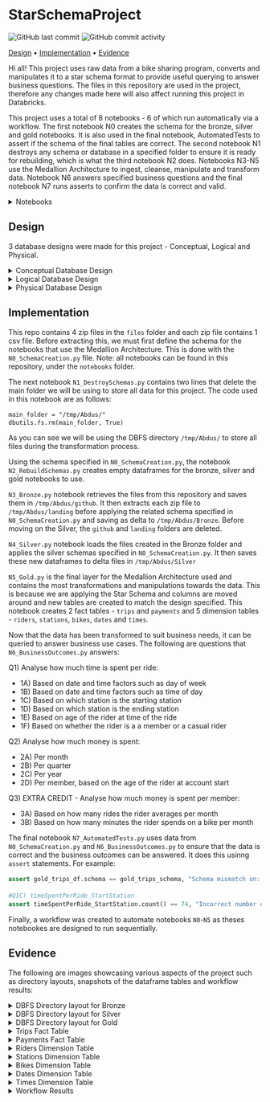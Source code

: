 # StarSchemaProject
![GitHub last commit](https://img.shields.io/github/last-commit/abdusqualyfi/StarSchemaProject)
![GitHub commit activity](https://img.shields.io/github/commit-activity/w/abdusqualyfi/StarSchemaProject)

[Design](#design) •
[Implementation](#implementation) •
[Evidence](#evidence)

Hi all! This project uses raw data from a bike sharing program, converts and manipulates it to a star schema format to provide useful querying to answer business questions. The files in this repository are used in the project, therefore any changes made here will also affect running this project in Databricks.

This project uses a total of 8 notebooks - 6 of which run automatically via a workflow. The first notebook N0 creates the schema for the bronze, silver and gold notebooks. It is also used in the final notebook, AutomatedTests to assert if the schema of the final tables are correct. The second notebook N1 destroys any schema or database in a specified folder to ensure it is ready for rebuilding, which is what the third notebook N2 does. Notebooks N3-N5 use the Medallion Architecture to ingest, cleanse, manipulate and transform data. Notebook N6 answers specified business questions and the final notebook N7 runs asserts to confirm the data is correct and valid.

   <details>
   <summary>Notebooks</summary>

   ><p align="center">
   ><img src="https://raw.githubusercontent.com/abdusqualyfi/StarSchemaProject/main/img/notebooks.png"
   >  alt="Size Limit comment in pull request about bundle size changes"
   ></p>
   >
   
   </details>

## Design
3 database designs were made for this project - Conceptual, Logical and Physical.

   <details>
   <summary>Conceptual Database Design</summary>

   ><p align="center">
   ><img src="https://raw.githubusercontent.com/abdusqualyfi/StarSchemaProject/main/img/conceptual_model.png"
   >  alt="Size Limit comment in pull request about bundle size changes"
   >  width="960" height="540">
   ></p>
   >
   
   </details>

   <details>
   <summary>Logical Database Design</summary>

   ><p align="center">
   ><img src="https://raw.githubusercontent.com/abdusqualyfi/StarSchemaProject/main/img/logical_model.png"
   >  alt="Size Limit comment in pull request about bundle size changes"
   >  width="960" height="540"
   ></p>
   >
   
   </details>
  
   <details>
   <summary>Physical Database Design</summary>

   ><p align="center">
   ><img src="https://raw.githubusercontent.com/abdusqualyfi/StarSchemaProject/main/img/physical_model.png"
   >  alt="Size Limit comment in pull request about bundle size changes"
   >  width="960" height="540"
   ></p>
   >
   
   </details>

## Implementation
This repo contains 4 zip files in the `files` folder and each zip file contains 1 csv file. Before extracting this, we must first define the schema for the notebooks that use the Medallion Architecture. This is done with the `N0_SchemaCreation.py` file. Note: all notebooks can be found in this repository, under the `notebooks` folder.

The next notebook  `N1_DestroySchemas.py` contains two lines that delete the main folder we will be using to store all data for this project. The code used in this notebook are as follows:
```
main_folder = "/tmp/Abdus/"
dbutils.fs.rm(main_folder, True)
```
As you can see we will be using the DBFS directory `/tmp/Abdus/` to store all files during the transformation process.

Using the schema specified in `N0_SchemaCreation.py`, the notebook `N2_RebuildSchemas.py` creates empty dataframes for the bronze, silver and gold notebooks to use.

`N3_Bronze.py` notebook retrieves the files from this repository and saves them in `/tmp/Abdus/github`. It then extracts each zip file to `/tmp/Abdus/landing` before applying the related schema specified in `N0_SchemaCreation.py` and saving as delta to `/tmp/Abdus/Bronze`. Before moving on the Silver, the `github` and `landing` folders are deleted.

`N4_Silver.py` notebook loads the files created in the Bronze folder and applies the silver schemas specified in `N0_SchemaCreation.py`. It then saves these new dataframes to delta files in `/tmp/Abdus/Silver`

`N5_Gold.py` is the final layer for the Medallion Architecture used and contains the most transformations and manipulations towards the data. This is because we are applying the Star Schema and columns are moved around and new tables are created to match the design specified. This notebook creates 2 fact tables - `trips` and `payments` and 5 dimension tables - `riders`, `stations`, `bikes`, `dates` and `times`.

Now that the data has been transformed to suit business needs, it can be queried to answer business use cases. The following are questions that `N6_BusinessOutcomes.py` answers:

Q1) Analyse how much time is spent per ride:
* 1A) Based on date and time factors such as day of week
* 1B) Based on date and time factors such as time of day
* 1C) Based on which station is the starting station
* 1D) Based on which station is the ending station
* 1E) Based on age of the rider at time of the ride
* 1F) Based on whether the rider is a a member or a casual rider

Q2) Analyse how much money is spent:
* 2A) Per month
* 2B) Per quarter
* 2C) Per year
* 2D) Per member, based on the age of the rider at account start

Q3) EXTRA CREDIT - Analyse how much money is spent per member:
* 3A) Based on how many rides the rider averages per month
* 3B) Based on how many minutes the rider spends on a bike per month


The final notebook `N7_AutomatedTests.py` uses data from `N0_SchemaCreation.py` and `N6_BusinessOutcomes.py` to ensure that the data is correct and the business outcomes can be answered. It does this usinng `assert` statements. For example:
```python
assert gold_trips_df.schema == gold_trips_schema, "Schema mismatch on: Trips table"

#Q1C) timeSpentPerRide_StartStation
assert timeSpentPerRide_StartStation.count() == 74, "Incorrect number of rows in Q1C, expecting 74"
```

Finally, a workflow was created to automate notebooks `N0`-`N5` as theses notebookes are designed to run sequentially.

## Evidence
The following are images showcasing various aspects of the project such as directory layouts, snapshots of the dataframe tables and workflow results:

   <details>
   <summary>DBFS Directory layout for Bronze</summary>

   ><p align="center">
   ><img src="https://github.com/abdusqualyfi/StarSchemaProject/raw/main/img/dbfs_bronze.png"
   >  alt="Size Limit comment in pull request about bundle size changes"
   ></p>
   >
   
   </details>

   <details>
   <summary>DBFS Directory layout for Silver</summary>

   ><p align="center">
   ><img src="https://github.com/abdusqualyfi/StarSchemaProject/raw/main/img/dbfs_silver.png"
   >  alt="Size Limit comment in pull request about bundle size changes"
   ></p>
   >
   
   </details>
  
   <details>
   <summary>DBFS Directory layout for Gold</summary>

   ><p align="center">
   ><img src="https://github.com/abdusqualyfi/StarSchemaProject/raw/main/img/dbfs_gold.png"
   >  alt="Size Limit comment in pull request about bundle size changes"
   ></p>
   >
   
   </details>
   
   <details>
      
   <summary>Trips Fact Table</summary>

   ><p align="center">
   ><img src="https://github.com/abdusqualyfi/StarSchemaProject/raw/main/img/df_trips.png"
   >  alt="Size Limit comment in pull request about bundle size changes"
   ></p>
   >
   
   </details>
   
   <details>
      
   <summary>Payments Fact Table</summary>

   ><p align="center">
   ><img src="https://github.com/abdusqualyfi/StarSchemaProject/raw/main/img/df_payments.png"
   >  alt="Size Limit comment in pull request about bundle size changes"
   ></p>
   >
   
   </details>
   
   <details>
      
   <summary>Riders Dimension Table</summary>

   ><p align="center">
   ><img src="https://github.com/abdusqualyfi/StarSchemaProject/raw/main/img/df_riders.png"
   >  alt="Size Limit comment in pull request about bundle size changes"
   ></p>
   >
   
   </details>
   
   <details>
      
   <summary>Stations Dimension Table</summary>

   ><p align="center">
   ><img src="https://github.com/abdusqualyfi/StarSchemaProject/raw/main/img/df_stations.png"
   >  alt="Size Limit comment in pull request about bundle size changes"
   ></p>
   >
   
   </details>
   
   <details>
      
   <summary>Bikes Dimension Table</summary>

   ><p align="center">
   ><img src="https://github.com/abdusqualyfi/StarSchemaProject/raw/main/img/df_bikes.png"
   >  alt="Size Limit comment in pull request about bundle size changes"
   ></p>
   >
   
   </details>

   <details>
      
   <summary>Dates Dimension Table</summary>

   ><p align="center">
   ><img src="https://github.com/abdusqualyfi/StarSchemaProject/raw/main/img/df_dates.png"
   >  alt="Size Limit comment in pull request about bundle size changes"
   ></p>
   >
   
   </details>

   <details>
      
   <summary>Times Dimension Table</summary>

   ><p align="center">
   ><img src="https://github.com/abdusqualyfi/StarSchemaProject/raw/main/img/df_times.png"
   >  alt="Size Limit comment in pull request about bundle size changes"
   ></p>
   >
   
   </details>

   <details>
      
   <summary>Workflow Results</summary>

   ><p align="center">
   ><img src="https://github.com/abdusqualyfi/StarSchemaProject/raw/main/img/workflow_run.png"
   >  alt="Size Limit comment in pull request about bundle size changes"
   ></p>

   </details>
